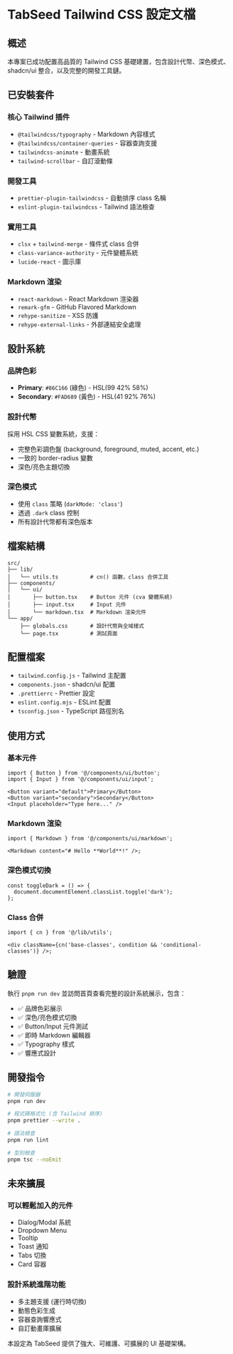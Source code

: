 # TabSeed Tailwind CSS 設定文檔

## 概述

本專案已成功配置高品質的 Tailwind CSS 基礎建置，包含設計代幣、深色模式、shadcn/ui 整合，以及完整的開發工具鏈。

## 已安裝套件

### 核心 Tailwind 插件

- `@tailwindcss/typography` - Markdown 內容樣式
- `@tailwindcss/container-queries` - 容器查詢支援
- `tailwindcss-animate` - 動畫系統
- `tailwind-scrollbar` - 自訂滾動條

### 開發工具

- `prettier-plugin-tailwindcss` - 自動排序 class 名稱
- `eslint-plugin-tailwindcss` - Tailwind 語法檢查

### 實用工具

- `clsx` + `tailwind-merge` - 條件式 class 合併
- `class-variance-authority` - 元件變體系統
- `lucide-react` - 圖示庫

### Markdown 渲染

- `react-markdown` - React Markdown 渲染器
- `remark-gfm` - GitHub Flavored Markdown
- `rehype-sanitize` - XSS 防護
- `rehype-external-links` - 外部連結安全處理

## 設計系統

### 品牌色彩

- **Primary**: `#86C166` (綠色) - HSL(99 42% 58%)
- **Secondary**: `#FAD689` (黃色) - HSL(41 92% 76%)

### 設計代幣

採用 HSL CSS 變數系統，支援：

- 完整色彩調色盤 (background, foreground, muted, accent, etc.)
- 一致的 border-radius 變數
- 深色/亮色主題切換

### 深色模式

- 使用 `class` 策略 (`darkMode: 'class'`)
- 透過 `.dark` class 控制
- 所有設計代幣都有深色版本

## 檔案結構

```
src/
├── lib/
│   └── utils.ts          # cn() 函數，class 合併工具
├── components/
│   └── ui/
│       ├── button.tsx    # Button 元件 (cva 變體系統)
│       ├── input.tsx     # Input 元件
│       └── markdown.tsx  # Markdown 渲染元件
└── app/
    ├── globals.css       # 設計代幣與全域樣式
    └── page.tsx          # 測試頁面
```

## 配置檔案

- `tailwind.config.js` - Tailwind 主配置
- `components.json` - shadcn/ui 配置
- `.prettierrc` - Prettier 設定
- `eslint.config.mjs` - ESLint 配置
- `tsconfig.json` - TypeScript 路徑別名

## 使用方式

### 基本元件

```tsx
import { Button } from '@/components/ui/button';
import { Input } from '@/components/ui/input';

<Button variant="default">Primary</Button>
<Button variant="secondary">Secondary</Button>
<Input placeholder="Type here..." />
```

### Markdown 渲染

```tsx
import { Markdown } from '@/components/ui/markdown';

<Markdown content="# Hello **World**!" />;
```

### 深色模式切換

```tsx
const toggleDark = () => {
  document.documentElement.classList.toggle('dark');
};
```

### Class 合併

```tsx
import { cn } from '@/lib/utils';

<div className={cn('base-classes', condition && 'conditional-classes')} />;
```

## 驗證

執行 `pnpm run dev` 並訪問首頁查看完整的設計系統展示，包含：

- ✅ 品牌色彩展示
- ✅ 深色/亮色模式切換
- ✅ Button/Input 元件測試
- ✅ 即時 Markdown 編輯器
- ✅ Typography 樣式
- ✅ 響應式設計

## 開發指令

```bash
# 開發伺服器
pnpm run dev

# 程式碼格式化 (含 Tailwind 排序)
pnpm prettier --write .

# 語法檢查
pnpm run lint

# 型別檢查
pnpm tsc --noEmit
```

## 未來擴展

### 可以輕鬆加入的元件

- Dialog/Modal 系統
- Dropdown Menu
- Tooltip
- Toast 通知
- Tabs 切換
- Card 容器

### 設計系統進階功能

- 多主題支援 (運行時切換)
- 動態色彩生成
- 容器查詢響應式
- 自訂動畫庫擴展

本設定為 TabSeed 提供了強大、可維護、可擴展的 UI 基礎架構。

